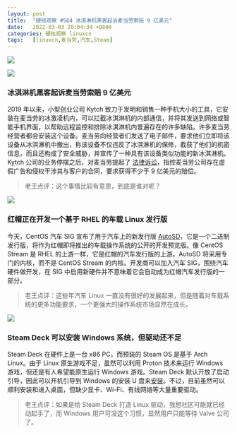 ```yaml
---
layout: post
title:	"硬核观察 #564 冰淇淋机黑客起诉麦当劳索赔 9 亿美元"
date:	2022-03-03 20:04:34 +0800 
categories:	硬核观察 linuxcn 
tags:	[linuxcn,麦当劳,汽车,Steam]
---
```



![](/Asserts/Images//attachment/album/202203/03/200229z67n7c06v0zk0o4l.jpg)


![](/Asserts/Images//attachment/album/202203/03/200241oamwmm8j88ehem5m.jpg)


### 冰淇淋机黑客起诉麦当劳索赔 9 亿美元


2019 年以来，小型创业公司 Kytch 致力于发明和销售一种手机大小的工具，它安装在麦当劳的冰激凌机内，可以拦截冰淇淋机的内部通信，并将其发送到网络或智能手机界面，以帮助远程监控和排除冰淇淋机内普遍存在的许多缺陷。许多麦当劳经营者都会安装这个设备。麦当劳向经营者们发送了电子邮件，要求他们立即将该设备从冰淇淋机中撤出，称该设备不仅违反了冰淇淋机的保修，截获了他们的机密信息，而且还构成了安全威胁，并宣传了一种具有该设备类似功能的新冰淇淋机。Kytch 公司的业务停摆之后，对麦当劳提起了 [法律诉讼](https://www.wired.com/story/kytch-ice-cream-machine-hackers-sue-mcdonalds-900-million/)，指控麦当劳公司存在虚假广告和侵权干涉其与客户的合同，要求获得不少于 9 亿美元的赔偿。



> 
> 老王点评：这个事情比较有意思，到底是谁对呢？
> 
> 
> 


![](/Asserts/Images//attachment/album/202203/03/200253iagjgsg9no1x9a4z.jpg)


### 红帽正在开发一个基于 RHEL 的车载 Linux 发行版


今天，CentOS 汽车 SIG 宣布了用于汽车上的新发行版 [AutoSD](https://blog.centos.org/2022/03/centos-automotive-sig-announces-new-autosd-distro/)，它是一个二进制发行版，将作为红帽即将推出的车载操作系统的公开的开发预览版。像 CentOS Stream 是 RHEL 的上游一样，它是红帽的汽车发行版的上游。AutoSD 将采用专门的内核，而不是 CentOS Stream 的内核。开发商可以加入汽车 SIG，围绕汽车硬件做开发，在 SIG 中启用新硬件并不意味着它会自动成为红帽汽车发行版的一部分。



> 
> 老王点评：这些年汽车 Linux 一直没有很好的发展起来，但是随着对车载系统的更多功能要求，一个更强大的操作系统市场显然在成长。
> 
> 
> 


![](/Asserts/Images//attachment/album/202203/03/200404plk7syyjkx9lsdlx.jpg)


### Steam Deck 可以安装 Windows 系统，但驱动还不足


Steam Deck 在硬件上是一台 x86 PC，而预装的 Steam OS 是基于 Arch Linux。由于 Linux 原生游戏不足，虽然可以利用 Proton 技术来运行 Windows 游戏，但还是有人希望能原生运行 Windows 游戏。Steam Deck 默认开放了启动引导，因此可以开机引导到 Windows 的安装 U 盘来[安装](https://www.tomshardware.com/how-to/install-windows-steam-deck)。不过，目前虽然可以顺利安装和进入桌面，但缺少显卡、Wi-Fi、有线网络等大量重要驱动。



> 
> 老王点评：如果是给 Steam Deck 打造 Linux 驱动，我想社区可能就已经动起手了，而 Windows 用户可没这个习惯，显然用户只能等待 Valve 公司了。
> 
> 
>
